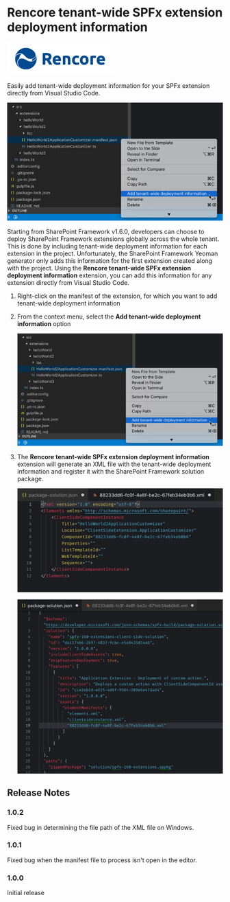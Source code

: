 # Rencore tenant-wide SPFx extension deployment information

[![Rencore logo](./assets/rencore.png)](https://rencore.com)

Easily add tenant-wide deployment information for your SPFx extension directly from Visual Studio Code.

![The add tenant-wide deployment information menu option highlighted in Visual Studio Code](./assets/tenant-wide-deployment-menu.png)

Starting from SharePoint Framework v1.6.0, developers can choose to deploy SharePoint Framework extensions globally across the whole tenant. This is done by including tenant-wide deployment information for each extension in the project. Unfortunately, the SharePoint Framework Yeoman generator only adds this information for the first extension created along with the project. Using the **Rencore tenant-wide SPFx extension deployment information** extension, you can add this information for any extension directly from Visual Studio Code.

1. Right-click on the manifest of the extension, for which you want to add tenant-wide deployment information

2. From the context menu, select the **Add tenant-wide deployment information** option

   ![The add tenant-wide deployment information menu option highlighted in Visual Studio Code](./assets/tenant-wide-deployment-menu.png)

3. The **Rencore tenant-wide SPFx extension deployment information** extension will generate an XML file with the tenant-wide deployment information and register it with the SharePoint Framework solution package.

   ![Tenant-wide deployment information in an XML file generated by the 'Rencore tenant-wide SPFx extension deployment information' extension](./assets/tenant-wide-deployment-xml.png)

   ![XML file with the tenant-wide deployment information referenced in the package-solution.json file](./assets/tenant-wide-deployment-json.png)

## Release Notes

### 1.0.2

Fixed bug in determining the file path of the XML file on Windows.

### 1.0.1

Fixed bug when the manifest file to process isn't open in the editor.

### 1.0.0

Initial release